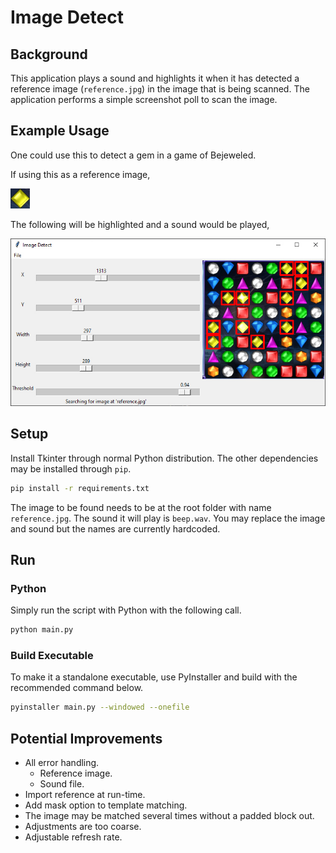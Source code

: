 # Image Detect
## Background
This application plays a sound and highlights it when it has detected a reference image (`reference.jpg`) in the image that is being scanned. The application performs a simple screenshot poll to scan the image.

## Example Usage
One could use this to detect a gem in a game of Bejeweled.

If using this as a reference image,

![Reference Image](example/reference.jpg)

The following will be highlighted and a sound would be played,

![Scanned Image](example/matchedExample.jpg)

## Setup
Install Tkinter through normal Python distribution. The other dependencies may be installed through `pip`.
```sh
pip install -r requirements.txt
```

The image to be found needs to be at the root folder with name `reference.jpg`. The sound it will play is `beep.wav`. You may replace the image and sound but the names are currently hardcoded.

## Run

### Python
Simply run the script with Python with the following call.
```sh
python main.py
```

### Build Executable
To make it a standalone executable, use PyInstaller and build with the recommended command below.
```sh
pyinstaller main.py --windowed --onefile
```

## Potential Improvements
- All error handling.
    - Reference image.
    - Sound file.
- Import reference at run-time.
- Add mask option to template matching.
- The image may be matched several times without a padded block out.
- Adjustments are too coarse.
- Adjustable refresh rate.